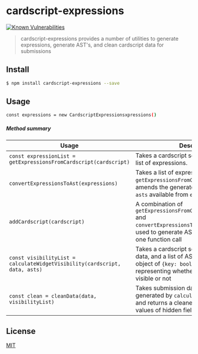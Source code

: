# cardscript-expressions

[![Known Vulnerabilities](https://snyk.io/test/github/wmfs/cardscript/badge.svg?targetFile=packages%2Fcardscript-cleaner%2Fpackage.json)](https://snyk.io/test/github/wmfs/cardscript?targetFile=packages%2Fcardscript-doc-generator%2Fpackage.json)

> cardscript-expressions provides a number of utilities to generate expressions, generate AST's, and clean cardscript data for submissions

## <a name="install"></a>Install
```bash
$ npm install cardscript-expressions --save
```

## <a name="usage"></a>Usage
```bash
const expressions = new CardscriptExpressionsxpressions()
```

##### Method summary

| Usage      | Description |
| -----------      | ----------- |
| `const expressionList = getExpressionsFromCardscript(cardscript)` | Takes a cardscript schema and extracts a list of expressions. |
| `convertExpressionsToAst(expressions)`| Takes a list of expressions generated by `getExpressionsFromCardscript()` and amends the generated AST's to an object `asts` available from `expressions.asts` |
| `addCardscript(cardscript)` | A combination of `getExpressionsFromCardscript(cardscript)` and `convertExpressionsToAst(expressions)`, used to generate AST's from cardscript in one function call |
| `const visibilityList = calculateWidgetVisibility(cardscript, data, asts)` | Takes a cardscript schema, submission data, and a list of AST's to generate an object of `{key: boolean}` values representing whether a widget should be visible or not |
| `const clean = cleanData(data, visibilityList)`| Takes submission data and a visibility list generated by `calculateWidgetVisibility` and returns a cleaned data object with values of hidden fields removed |


## <a name="license"></a>License
[MIT](https://github.com/wmfs/cardscript/blob/master/LICENSE)
